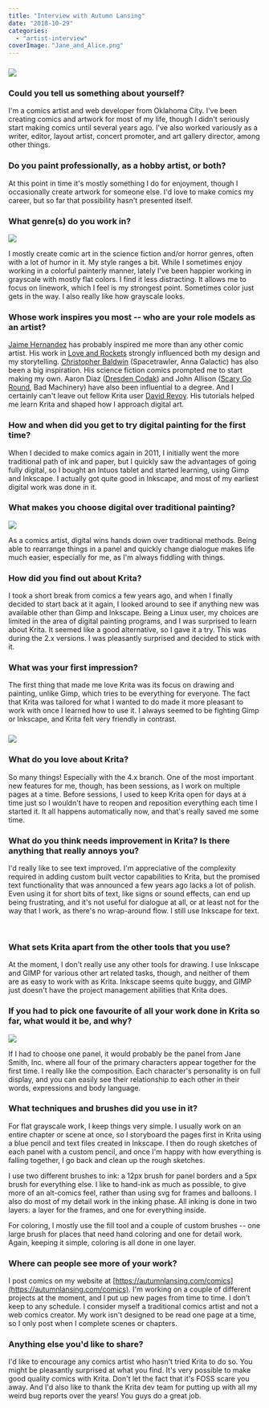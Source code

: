 ```yaml
---
title: "Interview with Autumn Lansing"
date: "2018-10-29"
categories: 
  - "artist-interview"
coverImage: "Jane_and_Alice.png"
---
```


### ![](../images/New_Vegas_City.png)

### Could you tell us something about yourself?

I'm a comics artist and web developer from Oklahoma City. I've been creating comics and artwork for most of my life, though I didn't seriously start making comics until several years ago. I've also worked variously as a writer, editor, layout artist, concert promoter, and art gallery director, among other things.

### Do you paint professionally, as a hobby artist, or both?

At this point in time it's mostly something I do for enjoyment, though I occasionally create artwork for someone else. I'd love to make comics my career, but so far that possibility hasn't presented itself.

### What genre(s) do you work in?

![](../images/Doll.png)

I mostly create comic art in the science fiction and/or horror genres, often with a lot of humor in it. My style ranges a bit. While I sometimes enjoy working in a colorful painterly manner, lately I've been happier working in grayscale with mostly flat colors. I find it less distracting. It allows me to focus on linework, which I feel is my strongest point. Sometimes color just gets in the way. I also really like how grayscale looks.

### Whose work inspires you most -- who are your role models as an artist?

[Jaime Hernandez](https://en.wikipedia.org/wiki/Jaime_Hernandez) has probably inspired me more than any other comic artist. His work in [Love and Rockets](http://www.fantagraphics.com/series/loveandrockets/) strongly influenced both my design and my storytelling. [Christopher Baldwin](https://www.baldwinpage.com/) (Spacetrawler, Anna Galactic) has also been a big inspiration. His science fiction comics prompted me to start making my own. Aaron Diaz ([Dresden Codak](http://dresdencodak.com/)) and John Allison ([Scary Go Round](http://www.scarygoround.com/), Bad Machinery) have also been influential to a degree. And I certainly can't leave out fellow Krita user [David Revoy](https://www.peppercarrot.com/en/static7/author). His tutorials helped me learn Krita and shaped how I approach digital art.

### How and when did you get to try digital painting for the first time?

When I decided to make comics again in 2011, I initially went the more traditional path of ink and paper, but I quickly saw the advantages of going fully digital, so I bought an Intuos tablet and started learning, using Gimp and Inkscape. I actually got quite good in Inkscape, and most of my earliest digital work was done in it.

### What makes you choose digital over traditional painting?

![](../images/Jane_landing.png)

As a comics artist, digital wins hands down over traditional methods. Being able to rearrange things in a panel and quickly change dialogue makes life much easier, especially for me, as I'm always fiddling with things.

### How did you find out about Krita?

I took a short break from comics a few years ago, and when I finally decided to start back at it again, I looked around to see if anything new was available other than Gimp and Inkscape. Being a Linux user, my choices are limited in the area of digital painting programs, and I was surprised to learn about Krita. It seemed like a good alternative, so I gave it a try. This was during the 2.x versions. I was pleasantly surprised and decided to stick with it.

### What was your first impression?

The first thing that made me love Krita was its focus on drawing and painting, unlike Gimp, which tries to be everything for everyone. The fact that Krita was tailored for what I wanted to do made it more pleasant to work with once I learned how to use it. I always seemed to be fighting Gimp or Inkscape, and Krita felt very friendly in contrast.

### ![](../images/Aztecs.png)

### What do you love about Krita?

So many things! Especially with the 4.x branch. One of the most important new features for me, though, has been sessions, as I work on multiple pages at a time. Before sessions, I used to keep Krita open for days at a time just so I wouldn't have to reopen and reposition everything each time I started it. It all happens automatically now, and that's really saved me some time.

### What do you think needs improvement in Krita? Is there anything that really annoys you?

I'd really like to see text improved. I'm appreciative of the complexity required in adding custom built vector capabilities to Krita, but the promised text functionality that was announced a few years ago lacks a lot of polish. Even using it for short bits of text, like signs or sound effects, can end up being frustrating, and it's not useful for dialogue at all, or at least not for the way that I work, as there's no wrap-around flow. I still use Inkscape for text.

 

### What sets Krita apart from the other tools that you use?

At the moment, I don't really use any other tools for drawing. I use Inkscape and GIMP for various other art related tasks, though, and neither of them are as easy to work with as Krita. Inkscape seems quite buggy, and GIMP just doesn't have the project management abilities that Krita does.

### If you had to pick one favourite of all your work done in Krita so far, what would it be, and why?

![](../images/Jane_and_Alice.png)

If I had to choose one panel, it would probably be the panel from Jane Smith, Inc. where all four of the primary characters appear together for the first time. I really like the composition. Each character's personality is on full display, and you can easily see their relationship to each other in their words, expressions and body language.

### What techniques and brushes did you use in it?

For flat grayscale work, I keep things very simple. I usually work on an entire chapter or scene at once, so I storyboard the pages first in Krita using a blue pencil and text files created in Inkscape. I then do rough sketches of each panel with a custom pencil, and once I'm happy with how everything is falling together, I go back and clean up the rough sketches.

I use two different brushes to ink: a 12px brush for panel borders and a 5px brush for everything else. I like to hand-ink as much as possible, to give more of an alt-comics feel, rather than using svg for frames and balloons. I also do most of my detail work in the inking phase. All inking is done in two layers: a layer for the frames, and one for everything inside.

For coloring, I mostly use the fill tool and a couple of custom brushes -- one large brush for places that need hand coloring and one for detail work. Again, keeping it simple, coloring is all done in one layer.

### Where can people see more of your work?

I post comics on my website at [https://autumnlansing.com/comics](https://autumnlansing.com/comics). I'm working on a couple of different projects at the moment, and I put up new pages from time to time. I don't keep to any schedule. I consider myself a traditional comics artist and not a web comics creator. My work isn't designed to be read one page at a time, so I only post when I complete scenes or chapters.

### Anything else you'd like to share?

I'd like to encourage any comics artist who hasn't tried Krita to do so. You might be pleasantly surprised at what you find. It's very possible to make good quality comics with Krita. Don't let the fact that it's FOSS scare you away. And I'd also like to thank the Krita dev team for putting up with all my weird bug reports over the years! You guys do a great job.

